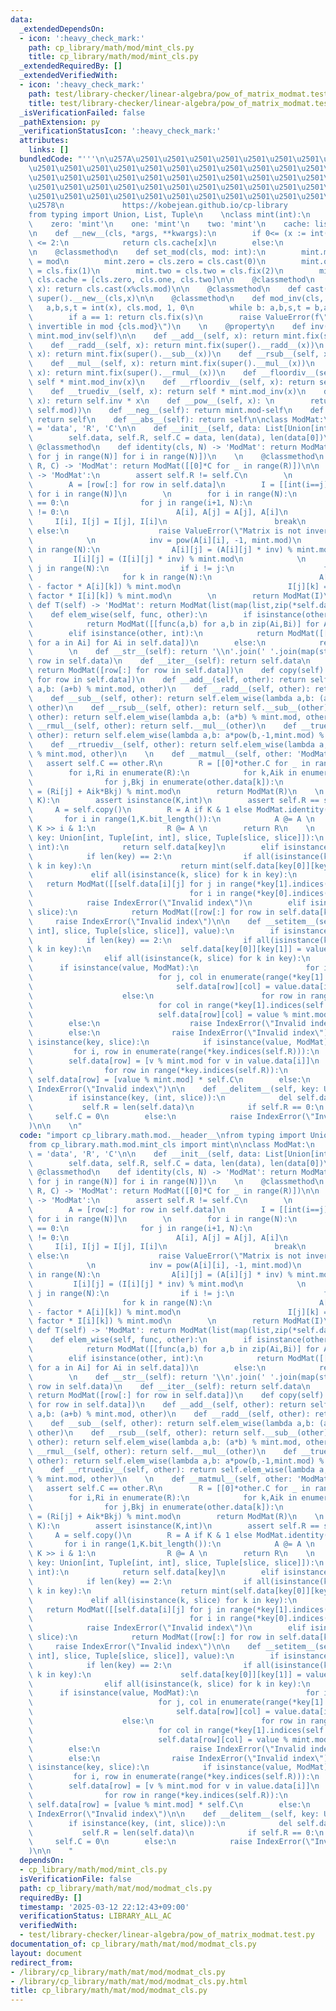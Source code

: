 ```yaml
---
data:
  _extendedDependsOn:
  - icon: ':heavy_check_mark:'
    path: cp_library/math/mod/mint_cls.py
    title: cp_library/math/mod/mint_cls.py
  _extendedRequiredBy: []
  _extendedVerifiedWith:
  - icon: ':heavy_check_mark:'
    path: test/library-checker/linear-algebra/pow_of_matrix_modmat.test.py
    title: test/library-checker/linear-algebra/pow_of_matrix_modmat.test.py
  _isVerificationFailed: false
  _pathExtension: py
  _verificationStatusIcon: ':heavy_check_mark:'
  attributes:
    links: []
  bundledCode: "'''\n\u257A\u2501\u2501\u2501\u2501\u2501\u2501\u2501\u2501\u2501\u2501\
    \u2501\u2501\u2501\u2501\u2501\u2501\u2501\u2501\u2501\u2501\u2501\u2501\u2501\
    \u2501\u2501\u2501\u2501\u2501\u2501\u2501\u2501\u2501\u2501\u2501\u2501\u2501\
    \u2501\u2501\u2501\u2501\u2501\u2501\u2501\u2501\u2501\u2501\u2501\u2501\u2501\
    \u2501\u2501\u2501\u2501\u2501\u2501\u2501\u2501\u2501\u2501\u2501\u2501\u2501\
    \u2578\n             https://kobejean.github.io/cp-library               \n'''\n\
    from typing import Union, List, Tuple\n    \nclass mint(int):\n    mod: int\n\
    \    zero: 'mint'\n    one: 'mint'\n    two: 'mint'\n    cache: list['mint']\n\
    \n    def __new__(cls, *args, **kwargs):\n        if 0<= (x := int(*args, **kwargs))\
    \ <= 2:\n            return cls.cache[x]\n        else:\n            return cls.fix(x)\n\
    \n    @classmethod\n    def set_mod(cls, mod: int):\n        mint.mod = cls.mod\
    \ = mod\n        mint.zero = cls.zero = cls.cast(0)\n        mint.one = cls.one\
    \ = cls.fix(1)\n        mint.two = cls.two = cls.fix(2)\n        mint.cache =\
    \ cls.cache = [cls.zero, cls.one, cls.two]\n\n    @classmethod\n    def fix(cls,\
    \ x): return cls.cast(x%cls.mod)\n\n    @classmethod\n    def cast(cls, x): return\
    \ super().__new__(cls,x)\n\n    @classmethod\n    def mod_inv(cls, x):\n     \
    \   a,b,s,t = int(x), cls.mod, 1, 0\n        while b: a,b,s,t = b,a%b,t,s-a//b*t\n\
    \        if a == 1: return cls.fix(s)\n        raise ValueError(f\"{x} is not\
    \ invertible in mod {cls.mod}\")\n    \n    @property\n    def inv(self): return\
    \ mint.mod_inv(self)\n\n    def __add__(self, x): return mint.fix(super().__add__(x))\n\
    \    def __radd__(self, x): return mint.fix(super().__radd__(x))\n    def __sub__(self,\
    \ x): return mint.fix(super().__sub__(x))\n    def __rsub__(self, x): return mint.fix(super().__rsub__(x))\n\
    \    def __mul__(self, x): return mint.fix(super().__mul__(x))\n    def __rmul__(self,\
    \ x): return mint.fix(super().__rmul__(x))\n    def __floordiv__(self, x): return\
    \ self * mint.mod_inv(x)\n    def __rfloordiv__(self, x): return self.inv * x\n\
    \    def __truediv__(self, x): return self * mint.mod_inv(x)\n    def __rtruediv__(self,\
    \ x): return self.inv * x\n    def __pow__(self, x): \n        return self.cast(super().__pow__(x,\
    \ self.mod))\n    def __neg__(self): return mint.mod-self\n    def __pos__(self):\
    \ return self\n    def __abs__(self): return self\n\nclass ModMat:\n    __slots__\
    \ = 'data', 'R', 'C'\n\n    def __init__(self, data: List[Union[int,mint]]):\n\
    \        self.data, self.R, self.C = data, len(data), len(data[0])\n    \n   \
    \ @classmethod\n    def identity(cls, N) -> 'ModMat': return ModMat([[int(i==j)\
    \ for j in range(N)] for i in range(N)])\n    \n    @classmethod\n    def zeros(cls,\
    \ R, C) -> 'ModMat': return ModMat([[0]*C for _ in range(R)])\n\n    def inv(self)\
    \ -> 'ModMat':\n        assert self.R != self.C\n        \n        N = self.R\n\
    \        A = [row[:] for row in self.data]\n        I = [[int(i==j) for j in range(N)]\
    \ for i in range(N)]\n        \n        for i in range(N):\n            if A[i][i]\
    \ == 0:\n                for j in range(i+1, N):\n                    if A[j][i]\
    \ != 0:\n                        A[i], A[j] = A[j], A[i]\n                   \
    \     I[i], I[j] = I[j], I[i]\n                        break\n               \
    \ else:\n                    raise ValueError(\"Matrix is not invertible\")\n\
    \            \n            inv = pow(A[i][i], -1, mint.mod)\n            for j\
    \ in range(N):\n                A[i][j] = (A[i][j] * inv) % mint.mod\n       \
    \         I[i][j] = (I[i][j] * inv) % mint.mod\n            \n            for\
    \ j in range(N):\n                if i != j:\n                    factor = A[j][i]\n\
    \                    for k in range(N):\n                        A[j][k] = (A[j][k]\
    \ - factor * A[i][k]) % mint.mod\n                        I[j][k] = (I[j][k] -\
    \ factor * I[i][k]) % mint.mod\n        \n        return ModMat(I)\n    \n   \
    \ def T(self) -> 'ModMat': return ModMat(list(map(list,zip(*self.data))))\n\n\
    \    def elem_wise(self, func, other):\n        if isinstance(other, ModMat):\n\
    \            return ModMat([[func(a,b) for a,b in zip(Ai,Bi)] for Ai,Bi in zip(self.data,other.data)])\n\
    \        elif isinstance(other, int):\n            return ModMat([[func(a,other)\
    \ for a in Ai] for Ai in self.data])\n        else:\n            return NotImplemented\n\
    \        \n    def __str__(self): return '\\n'.join(' '.join(map(str,row)) for\
    \ row in self.data)\n    def __iter__(self): return self.data\n    def __copy__(self):\
    \ return ModMat([row[:] for row in self.data])\n    def copy(self): return ModMat([row[:]\
    \ for row in self.data])\n    def __add__(self, other): return self.elem_wise(lambda\
    \ a,b: (a+b) % mint.mod, other)\n    def __radd__(self, other): return self.__add__(other)\n\
    \    def __sub__(self, other): return self.elem_wise(lambda a,b: (a-b) % mint.mod,\
    \ other)\n    def __rsub__(self, other): return self.__sub__(other)\n    def __mul__(self,\
    \ other): return self.elem_wise(lambda a,b: (a*b) % mint.mod, other)\n    def\
    \ __rmul__(self, other): return self.__mul__(other)\n    def __truediv__(self,\
    \ other): return self.elem_wise(lambda a,b: a*pow(b,-1,mint.mod) % mint.mod, other)\n\
    \    def __rtruediv__(self, other): return self.elem_wise(lambda a,b: pow(a,-1,mint.mod)*b\
    \ % mint.mod, other)\n    \n    def __matmul__(self, other: 'ModMat'):\n     \
    \   assert self.C == other.R\n        R = [[0]*other.C for _ in range(self.R)]\n\
    \        for i,Ri in enumerate(R):\n            for k,Aik in enumerate(self.data[i]):\n\
    \                for j,Bkj in enumerate(other.data[k]):\n                    Ri[j]\
    \ = (Ri[j] + Aik*Bkj) % mint.mod\n        return ModMat(R)\n    \n    def __pow__(self,\
    \ K):\n        assert isinstance(K,int)\n        assert self.R == self.C\n   \
    \     A = self.copy()\n        R = A if K & 1 else ModMat.identity(self.R)\n \
    \       for i in range(1,K.bit_length()):\n            A @= A \n            if\
    \ K >> i & 1:\n                R @= A \n        return R\n    \n    def __getitem__(self,\
    \ key: Union[int, Tuple[int, int], slice, Tuple[slice, slice]]):\n        if isinstance(key,\
    \ int):\n            return self.data[key]\n        elif isinstance(key, tuple):\n\
    \            if len(key) == 2:\n                if all(isinstance(k, int) for\
    \ k in key):\n                    return mint(self.data[key[0]][key[1]])\n   \
    \             elif all(isinstance(k, slice) for k in key):\n                 \
    \   return ModMat([[self.data[i][j] for j in range(*key[1].indices(self.C))] \n\
    \                                   for i in range(*key[0].indices(self.R))])\n\
    \            raise IndexError(\"Invalid index\")\n        elif isinstance(key,\
    \ slice):\n            return ModMat([row[:] for row in self.data[key]])\n   \
    \     raise IndexError(\"Invalid index\")\n\n    def __setitem__(self, key: Union[Tuple[int,\
    \ int], slice, Tuple[slice, slice]], value):\n        if isinstance(key, tuple):\n\
    \            if len(key) == 2:\n                if all(isinstance(k, int) for\
    \ k in key):\n                    self.data[key[0]][key[1]] = value % mint.mod\n\
    \                elif all(isinstance(k, slice) for k in key):\n              \
    \      if isinstance(value, ModMat):\n                        for i, row in enumerate(range(*key[0].indices(self.R))):\n\
    \                            for j, col in enumerate(range(*key[1].indices(self.C))):\n\
    \                                self.data[row][col] = value.data[i][j] % mint.mod\n\
    \                    else:\n                        for row in range(*key[0].indices(self.R)):\n\
    \                            for col in range(*key[1].indices(self.C)):\n    \
    \                            self.data[row][col] = value % mint.mod\n        \
    \        else:\n                    raise IndexError(\"Invalid index\")\n    \
    \        else:\n                raise IndexError(\"Invalid index\")\n        elif\
    \ isinstance(key, slice):\n            if isinstance(value, ModMat):\n       \
    \         for i, row in enumerate(range(*key.indices(self.R))):\n            \
    \        self.data[row] = [v % mint.mod for v in value.data[i]]\n            else:\n\
    \                for row in range(*key.indices(self.R)):\n                   \
    \ self.data[row] = [value % mint.mod] * self.C\n        else:\n            raise\
    \ IndexError(\"Invalid index\")\n\n    def __delitem__(self, key: Union[int, slice]):\n\
    \        if isinstance(key, (int, slice)):\n            del self.data[key]\n \
    \           self.R = len(self.data)\n            if self.R == 0:\n           \
    \     self.C = 0\n        else:\n            raise IndexError(\"Invalid index\"\
    )\n\n    \n"
  code: "import cp_library.math.mod.__header__\nfrom typing import Union, List, Tuple\n\
    from cp_library.math.mod.mint_cls import mint\n\nclass ModMat:\n    __slots__\
    \ = 'data', 'R', 'C'\n\n    def __init__(self, data: List[Union[int,mint]]):\n\
    \        self.data, self.R, self.C = data, len(data), len(data[0])\n    \n   \
    \ @classmethod\n    def identity(cls, N) -> 'ModMat': return ModMat([[int(i==j)\
    \ for j in range(N)] for i in range(N)])\n    \n    @classmethod\n    def zeros(cls,\
    \ R, C) -> 'ModMat': return ModMat([[0]*C for _ in range(R)])\n\n    def inv(self)\
    \ -> 'ModMat':\n        assert self.R != self.C\n        \n        N = self.R\n\
    \        A = [row[:] for row in self.data]\n        I = [[int(i==j) for j in range(N)]\
    \ for i in range(N)]\n        \n        for i in range(N):\n            if A[i][i]\
    \ == 0:\n                for j in range(i+1, N):\n                    if A[j][i]\
    \ != 0:\n                        A[i], A[j] = A[j], A[i]\n                   \
    \     I[i], I[j] = I[j], I[i]\n                        break\n               \
    \ else:\n                    raise ValueError(\"Matrix is not invertible\")\n\
    \            \n            inv = pow(A[i][i], -1, mint.mod)\n            for j\
    \ in range(N):\n                A[i][j] = (A[i][j] * inv) % mint.mod\n       \
    \         I[i][j] = (I[i][j] * inv) % mint.mod\n            \n            for\
    \ j in range(N):\n                if i != j:\n                    factor = A[j][i]\n\
    \                    for k in range(N):\n                        A[j][k] = (A[j][k]\
    \ - factor * A[i][k]) % mint.mod\n                        I[j][k] = (I[j][k] -\
    \ factor * I[i][k]) % mint.mod\n        \n        return ModMat(I)\n    \n   \
    \ def T(self) -> 'ModMat': return ModMat(list(map(list,zip(*self.data))))\n\n\
    \    def elem_wise(self, func, other):\n        if isinstance(other, ModMat):\n\
    \            return ModMat([[func(a,b) for a,b in zip(Ai,Bi)] for Ai,Bi in zip(self.data,other.data)])\n\
    \        elif isinstance(other, int):\n            return ModMat([[func(a,other)\
    \ for a in Ai] for Ai in self.data])\n        else:\n            return NotImplemented\n\
    \        \n    def __str__(self): return '\\n'.join(' '.join(map(str,row)) for\
    \ row in self.data)\n    def __iter__(self): return self.data\n    def __copy__(self):\
    \ return ModMat([row[:] for row in self.data])\n    def copy(self): return ModMat([row[:]\
    \ for row in self.data])\n    def __add__(self, other): return self.elem_wise(lambda\
    \ a,b: (a+b) % mint.mod, other)\n    def __radd__(self, other): return self.__add__(other)\n\
    \    def __sub__(self, other): return self.elem_wise(lambda a,b: (a-b) % mint.mod,\
    \ other)\n    def __rsub__(self, other): return self.__sub__(other)\n    def __mul__(self,\
    \ other): return self.elem_wise(lambda a,b: (a*b) % mint.mod, other)\n    def\
    \ __rmul__(self, other): return self.__mul__(other)\n    def __truediv__(self,\
    \ other): return self.elem_wise(lambda a,b: a*pow(b,-1,mint.mod) % mint.mod, other)\n\
    \    def __rtruediv__(self, other): return self.elem_wise(lambda a,b: pow(a,-1,mint.mod)*b\
    \ % mint.mod, other)\n    \n    def __matmul__(self, other: 'ModMat'):\n     \
    \   assert self.C == other.R\n        R = [[0]*other.C for _ in range(self.R)]\n\
    \        for i,Ri in enumerate(R):\n            for k,Aik in enumerate(self.data[i]):\n\
    \                for j,Bkj in enumerate(other.data[k]):\n                    Ri[j]\
    \ = (Ri[j] + Aik*Bkj) % mint.mod\n        return ModMat(R)\n    \n    def __pow__(self,\
    \ K):\n        assert isinstance(K,int)\n        assert self.R == self.C\n   \
    \     A = self.copy()\n        R = A if K & 1 else ModMat.identity(self.R)\n \
    \       for i in range(1,K.bit_length()):\n            A @= A \n            if\
    \ K >> i & 1:\n                R @= A \n        return R\n    \n    def __getitem__(self,\
    \ key: Union[int, Tuple[int, int], slice, Tuple[slice, slice]]):\n        if isinstance(key,\
    \ int):\n            return self.data[key]\n        elif isinstance(key, tuple):\n\
    \            if len(key) == 2:\n                if all(isinstance(k, int) for\
    \ k in key):\n                    return mint(self.data[key[0]][key[1]])\n   \
    \             elif all(isinstance(k, slice) for k in key):\n                 \
    \   return ModMat([[self.data[i][j] for j in range(*key[1].indices(self.C))] \n\
    \                                   for i in range(*key[0].indices(self.R))])\n\
    \            raise IndexError(\"Invalid index\")\n        elif isinstance(key,\
    \ slice):\n            return ModMat([row[:] for row in self.data[key]])\n   \
    \     raise IndexError(\"Invalid index\")\n\n    def __setitem__(self, key: Union[Tuple[int,\
    \ int], slice, Tuple[slice, slice]], value):\n        if isinstance(key, tuple):\n\
    \            if len(key) == 2:\n                if all(isinstance(k, int) for\
    \ k in key):\n                    self.data[key[0]][key[1]] = value % mint.mod\n\
    \                elif all(isinstance(k, slice) for k in key):\n              \
    \      if isinstance(value, ModMat):\n                        for i, row in enumerate(range(*key[0].indices(self.R))):\n\
    \                            for j, col in enumerate(range(*key[1].indices(self.C))):\n\
    \                                self.data[row][col] = value.data[i][j] % mint.mod\n\
    \                    else:\n                        for row in range(*key[0].indices(self.R)):\n\
    \                            for col in range(*key[1].indices(self.C)):\n    \
    \                            self.data[row][col] = value % mint.mod\n        \
    \        else:\n                    raise IndexError(\"Invalid index\")\n    \
    \        else:\n                raise IndexError(\"Invalid index\")\n        elif\
    \ isinstance(key, slice):\n            if isinstance(value, ModMat):\n       \
    \         for i, row in enumerate(range(*key.indices(self.R))):\n            \
    \        self.data[row] = [v % mint.mod for v in value.data[i]]\n            else:\n\
    \                for row in range(*key.indices(self.R)):\n                   \
    \ self.data[row] = [value % mint.mod] * self.C\n        else:\n            raise\
    \ IndexError(\"Invalid index\")\n\n    def __delitem__(self, key: Union[int, slice]):\n\
    \        if isinstance(key, (int, slice)):\n            del self.data[key]\n \
    \           self.R = len(self.data)\n            if self.R == 0:\n           \
    \     self.C = 0\n        else:\n            raise IndexError(\"Invalid index\"\
    )\n\n    "
  dependsOn:
  - cp_library/math/mod/mint_cls.py
  isVerificationFile: false
  path: cp_library/math/mat/mod/modmat_cls.py
  requiredBy: []
  timestamp: '2025-03-12 22:12:43+09:00'
  verificationStatus: LIBRARY_ALL_AC
  verifiedWith:
  - test/library-checker/linear-algebra/pow_of_matrix_modmat.test.py
documentation_of: cp_library/math/mat/mod/modmat_cls.py
layout: document
redirect_from:
- /library/cp_library/math/mat/mod/modmat_cls.py
- /library/cp_library/math/mat/mod/modmat_cls.py.html
title: cp_library/math/mat/mod/modmat_cls.py
---
```

